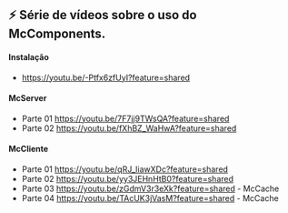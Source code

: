 ## :zap: Série de vídeos sobre o uso do McComponents.
#### Instalação
* https://youtu.be/-Ptfx6zfUyI?feature=shared
#### McServer
* Parte 01 https://youtu.be/7F7jj9TWsQA?feature=shared
* Parte 02 https://youtu.be/fXhBZ_WaHwA?feature=shared
#### McCliente
* Parte 01 https://youtu.be/qRJ_IiawXDc?feature=shared
* Parte 02 https://youtu.be/yy3JEHnHtB0?feature=shared
* Parte 03 https://youtu.be/zGdmV3r3eXk?feature=shared  - McCache
* Parte 04 https://youtu.be/TAcUK3jVasM?feature=shared  - McCache
